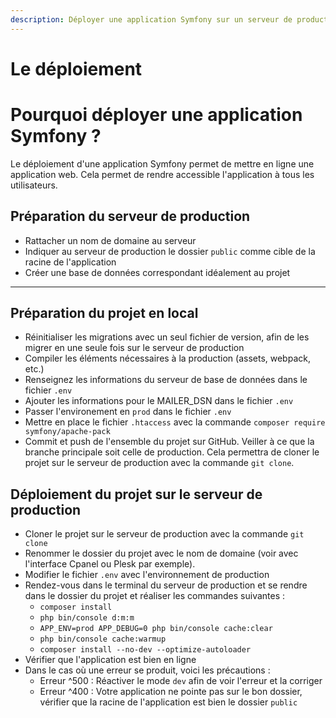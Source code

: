 ```yaml
---
description: Déployer une application Symfony sur un serveur de production
---
```


# Le déploiement

# Pourquoi déployer une application Symfony ?

Le déploiement d'une application Symfony permet de mettre en ligne une application web. Cela permet de rendre accessible l'application à tous les utilisateurs.

## Préparation du serveur de production

- Rattacher un nom de domaine au serveur
- Indiquer au serveur de production le dossier `public` comme cible de la racine de l'application
- Créer une base de données correspondant idéalement au projet

---

## Préparation du projet en local

- Réinitialiser les migrations avec un seul fichier de version, afin de les migrer en une seule fois sur le serveur de production
- Compiler les éléments nécessaires à la production (assets, webpack, etc.)
- Renseignez les informations du serveur de base de données dans le fichier `.env` 
- Ajouter les informations pour le MAILER_DSN dans le fichier `.env`
- Passer l'environement en `prod` dans le fichier `.env`
- Mettre en place le fichier `.htaccess` avec la commande `composer require symfony/apache-pack`
- Commit et push de l'ensemble du projet sur GitHub. Veiller à ce que la branche principale soit celle de production. Cela permettra de cloner le projet sur le serveur de production avec la commande `git clone`.

## Déploiement du projet sur le serveur de production

- Cloner le projet sur le serveur de production avec la commande `git clone`
- Renommer le dossier du projet avec le nom de domaine (voir avec l'interface Cpanel ou Plesk par exemple).
- Modifier le fichier `.env` avec l'environnement de production
- Rendez-vous dans le terminal du serveur de production et se rendre dans le dossier du projet et réaliser les commandes suivantes :
  - `composer install`
  - `php bin/console d:m:m`
  - `APP_ENV=prod APP_DEBUG=0 php bin/console cache:clear`
  - `php bin/console cache:warmup`
  - `composer install --no-dev --optimize-autoloader`
- Vérifier que l'application est bien en ligne
- Dans le cas où une erreur se produit, voici les précautions :
  - Erreur ^500 : Réactiver le mode `dev` afin de voir l'erreur et la corriger
  - Erreur ^400 : Votre application ne pointe pas sur le bon dossier, vérifier que la racine de l'application est bien le dossier `public`
